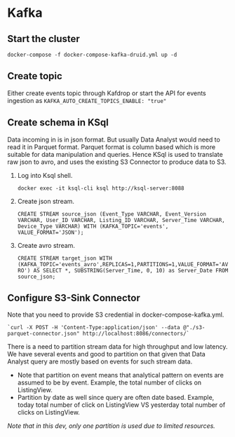 # Kafka

## Start the cluster

`docker-compose -f docker-compose-kafka-druid.yml up -d`

## Create topic
Either create events topic through Kafdrop or start the API for events ingestion as `KAFKA_AUTO_CREATE_TOPICS_ENABLE: "true"`

## Create schema in KSql
Data incoming in is in json format. But usually Data Analyst would need to read it in Parquet format. Parquet format is column based which is more suitable for data manipulation and queries. Hence KSql is used to translate raw json to avro, and uses the existing S3 Connector to produce data to S3.
1. Log into Ksql shell.
    
    `docker exec -it ksql-cli ksql http://ksql-server:8088`
2. Create json stream.

    `CREATE STREAM source_json (Event_Type VARCHAR, Event_Version VARCHAR, User_ID VARCHAR, Listing_ID VARCHAR, Server_Time VARCHAR, Device_Type VARCHAR) WITH (KAFKA_TOPIC='events', VALUE_FORMAT='JSON');`
3. Create avro stream.

    `CREATE STREAM target_json WITH (KAFKA_TOPIC='events_avro',REPLICAS=1,PARTITIONS=1,VALUE_FORMAT='AVRO') AS SELECT *, SUBSTRING(Server_Time, 0, 10) as Server_Date FROM source_json;`

## Configure S3-Sink Connector
Note that you need to provide S3 credential in docker-compose-kafka.yml.

    `curl -X POST -H 'Content-Type:application/json' --data @"./s3-parquet-connector.json" http://localhost:8086/connectors/`

There is a need to partition stream data for high throughput and low latency. We have several events and good to partition on that given that Data Analyst query are mostly based on events for such stream data.
 - Note that partition on event means that analytical pattern on events are assumed to be by event. Example, the total number of clicks on ListingView.
 - Partition by date as well since query are often date based. Example, today total number of click on ListingView VS yesterday total number of clicks on ListingView.
 


*Note that in this dev, only one partition is used due to limited resources.*
